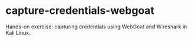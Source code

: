 # capture-credentials-webgoat
Hands-on exercise: capturing credentials using WebGoat and Wireshark in Kali Linux.
